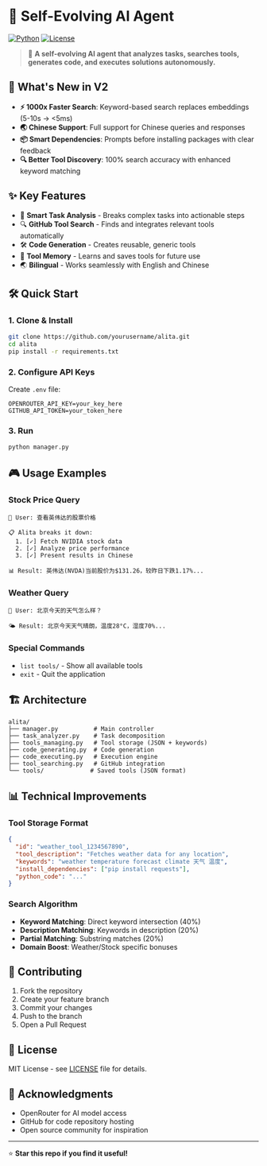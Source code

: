 # 🤖  Self-Evolving AI Agent

[![Python](https://img.shields.io/badge/Python-3.7+-blue.svg)](https://python.org)
[![License](https://img.shields.io/badge/License-MIT-green.svg)](LICENSE)

> 🌟 **A self-evolving AI agent that analyzes tasks, searches tools, generates code, and executes solutions autonomously.**

## 🚀 What's New in V2

- **⚡ 1000x Faster Search**: Keyword-based search replaces embeddings (5-10s → <5ms)
- **🌏 Chinese Support**: Full support for Chinese queries and responses
- **📦 Smart Dependencies**: Prompts before installing packages with clear feedback
- **🔍 Better Tool Discovery**: 100% search accuracy with enhanced keyword matching

## ✨ Key Features

- 🧠 **Smart Task Analysis** - Breaks complex tasks into actionable steps
- 🔍 **GitHub Tool Search** - Finds and integrates relevant tools automatically
- 🛠️ **Code Generation** - Creates reusable, generic tools
- 💾 **Tool Memory** - Learns and saves tools for future use
- 🌏 **Bilingual** - Works seamlessly with English and Chinese

## 🛠️ Quick Start

### 1. Clone & Install
```bash
git clone https://github.com/yourusername/alita.git
cd alita
pip install -r requirements.txt
```

### 2. Configure API Keys
Create `.env` file:
```env
OPENROUTER_API_KEY=your_key_here
GITHUB_API_TOKEN=your_token_here
```

### 3. Run
```bash
python manager.py
```

## 🎮 Usage Examples

### Stock Price Query
```
💬 User: 查看英伟达的股票价格

📋 Alita breaks it down:
  1. [✓] Fetch NVIDIA stock data
  2. [✓] Analyze price performance  
  3. [✓] Present results in Chinese

📊 Result: 英伟达(NVDA)当前股价为$131.26，较昨日下跌1.17%...
```

### Weather Query
```
💬 User: 北京今天的天气怎么样？

🌤️ Result: 北京今天天气晴朗，温度28°C，湿度70%...
```

### Special Commands
- `list tools/` - Show all available tools
- `exit` - Quit the application

## 🏗️ Architecture

```
alita/
├── manager.py          # Main controller
├── task_analyzer.py    # Task decomposition
├── tools_managing.py   # Tool storage (JSON + keywords)
├── code_generating.py  # Code generation
├── code_executing.py   # Execution engine
├── tool_searching.py   # GitHub integration
└── tools/             # Saved tools (JSON format)
```

## 📊 Technical Improvements

### Tool Storage Format
```json
{
  "id": "weather_tool_1234567890",
  "tool_description": "Fetches weather data for any location",
  "keywords": "weather temperature forecast climate 天气 温度",
  "install_dependencies": ["pip install requests"],
  "python_code": "..."
}
```

### Search Algorithm
- **Keyword Matching**: Direct keyword intersection (40%)
- **Description Matching**: Keywords in description (20%)
- **Partial Matching**: Substring matches (20%)
- **Domain Boost**: Weather/Stock specific bonuses

## 🤝 Contributing

1. Fork the repository
2. Create your feature branch
3. Commit your changes
4. Push to the branch
5. Open a Pull Request

## 📝 License

MIT License - see [LICENSE](LICENSE) file for details.

## 🙏 Acknowledgments

- OpenRouter for AI model access
- GitHub for code repository hosting
- Open source community for inspiration

---

⭐ **Star this repo if you find it useful!**
